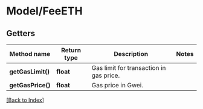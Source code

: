 # Model/FeeETH

## Getters

Method name | Return type | Description | Notes
------------ | ------------- | ------------- | -------------
**getGasLimit()** | **float** | Gas limit for transaction in gas price. |
**getGasPrice()** | **float** | Gas price in Gwei. |

[[Back to Index]](../index.md)
